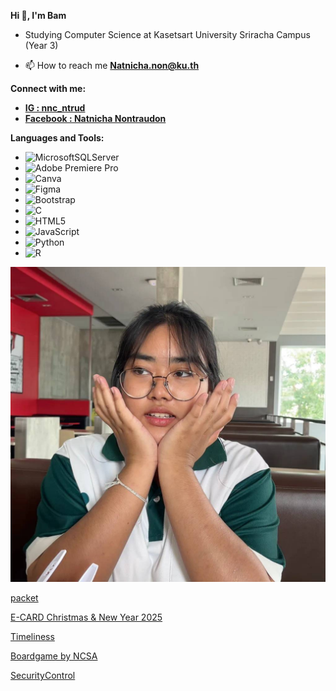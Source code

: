 **Hi 👋, I'm Bam**

- Studying Computer Science at Kasetsart University Sriracha Campus (Year 3)
  
- 📫 How to reach me **[Natnicha.non@ku.th](mailto:Natnicha.non@ku.th)**

**Connect with me:**
- **[IG : nnc_ntrud](https://instagram.com/nnc_ntrud)**
- **[Facebook : Natnicha Nontraudon](https://www.facebook.com/natnicha.nontraudon)**

**Languages and Tools:**
- ![MicrosoftSQLServer](https://img.shields.io/badge/Microsoft%20SQL%20Server-CC2927?style=for-the-badge&logo=microsoft%20sql%20server&logoColor=white)
- ![Adobe Premiere Pro](https://img.shields.io/badge/Adobe%20Premiere%20Pro-9999FF.svg?style=for-the-badge&logo=Adobe%20Premiere%20Pro&logoColor=white)
- ![Canva](https://img.shields.io/badge/Canva-%2300C4CC.svg?style=for-the-badge&logo=Canva&logoColor=white)
- ![Figma](https://img.shields.io/badge/figma-%23F24E1E.svg?style=for-the-badge&logo=figma&logoColor=white)
- ![Bootstrap](https://img.shields.io/badge/bootstrap-%238511FA.svg?style=for-the-badge&logo=bootstrap&logoColor=white)
- ![C](https://img.shields.io/badge/c-%2300599C.svg?style=for-the-badge&logo=c&logoColor=white)
- ![HTML5](https://img.shields.io/badge/html5-%23E34F26.svg?style=for-the-badge&logo=html5&logoColor=white)
- ![JavaScript](https://img.shields.io/badge/javascript-%23323330.svg?style=for-the-badge&logo=javascript&logoColor=%23F7DF1E)
- ![Python](https://img.shields.io/badge/python-3670A0?style=for-the-badge&logo=python&logoColor=ffdd54)
- ![R](https://img.shields.io/badge/r-%23276DC3.svg?style=for-the-badge&logo=r&logoColor=white)


![profile](picture_github/bam.jpg)

[packet](packet.md)

[E-CARD Christmas & New Year 2025](e-card.md)

[Timeliness](timeliness.md)

[Boardgame by NCSA](boardgame.md)

[SecurityControl](securitycontrol.md)
